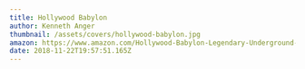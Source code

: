 ```yaml
---
title: Hollywood Babylon
author: Kenneth Anger
thumbnail: /assets/covers/hollywood-babylon.jpg
amazon: https://www.amazon.com/Hollywood-Babylon-Legendary-Underground-Hollywoods/dp/0440153255
date: 2018-11-22T19:57:51.165Z
---
```

